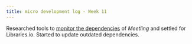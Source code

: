 ```yaml
---
title: micro development log - Week 11
---
```


Researched tools to [monitor the dependencies](https://github.com/noyainrain/meetling/issues/64) of
*Meetling* and settled for Libraries.io. Started to update outdated dependencies.

